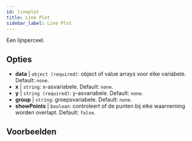 ```yaml
---
id: lineplot
title: Line Plot
sidebar_label: Line Plot
---
```


Een lijnperceel.

## Opties

* __data__ | `object (required)`: object of value arrays voor elke variabele. Default: `none`.
* __x__ | `string`: x-asvariabele. Default: `none`.
* __y__ | `string (required)`: y-asvariabele. Default: `none`.
* __group__ | `string`: groepsvariabele. Default: `none`.
* __showPoints__ | `boolean`: controleert of de punten bij elke waarneming worden overlapt. Default: `false`.


## Voorbeelden

